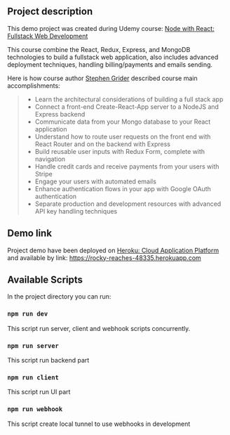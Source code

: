 ## Project description

This demo project was created during Udemy course:
[Node with React: Fullstack Web Development](https://www.udemy.com/node-with-react-fullstack-web-development)

This course combine the React, Redux, Express, and MongoDB technologies to build a fullstack web application, also includes advanced deployment techniques, handling billing/payments and emails sending.

Here is how course author [Stephen Grider](https://www.udemy.com/user/sgslo) described course main accomplishments:

> * Learn the architectural considerations of building a full stack app
> * Connect a front-end Create-React-App server to a NodeJS and Express backend
> * Communicate data from your Mongo database to your React application
> * Understand how to route user requests on the front end with React Router and on the backend with Express
> * Build reusable user inputs with Redux Form, complete with navigation
> * Handle credit cards and receive payments from your users with Stripe
> * Engage your users with automated emails
> * Enhance authentication flows in your app with Google OAuth authentication
> * Separate production and development resources with advanced API key handling techniques


## Demo link

Project demo have been deployed on [Heroku: Cloud Application Platform](https://www.heroku.com/) and available by link:
https://rocky-reaches-48335.herokuapp.com


## Available Scripts

In the project directory you can run:

### `npm run dev`

This script run server, client and webhook scripts concurrently.

### `npm run server`

This script run backend part

### `npm run client`
This script run UI part

### `npm run webhook`
This script create local tunnel to use webhooks in development